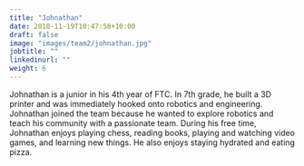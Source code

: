 ```yaml
---
title: "Johnathan"
date: 2018-11-19T10:47:58+10:00
draft: false
image: "images/team2/johnathan.jpg"
jobtitle: ""
linkedinurl: ""
weight: 6
---
```


Johnathan is a junior in his 4th year of FTC. In 7th grade, he built a 3D printer and was immediately hooked onto robotics and engineering. Johnathan joined the team because he wanted to explore robotics and teach his community with a passionate team. During his free time, Johnathan enjoys playing chess, reading books, playing and watching video games, and learning new things. He also enjoys staying hydrated and eating pizza.



